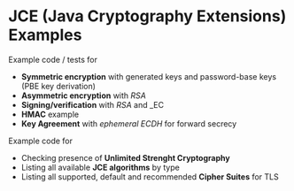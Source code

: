 # JCE (Java Cryptography Extensions) Examples

Example code / tests for
* **Symmetric encryption** with generated keys and password-base keys (PBE key derivation)
* **Asymmetric encryption** with _RSA_ 
* **Signing/verification** with _RSA_ and _EC
* **HMAC** example
* **Key Agreement** with _ephemeral ECDH_ for forward secrecy

Example code for
* Checking presence of **Unlimited Strenght Cryptography**
* Listing all available **JCE algorithms** by type
* Listing all supported, default and recommended **Cipher Suites** for TLS
